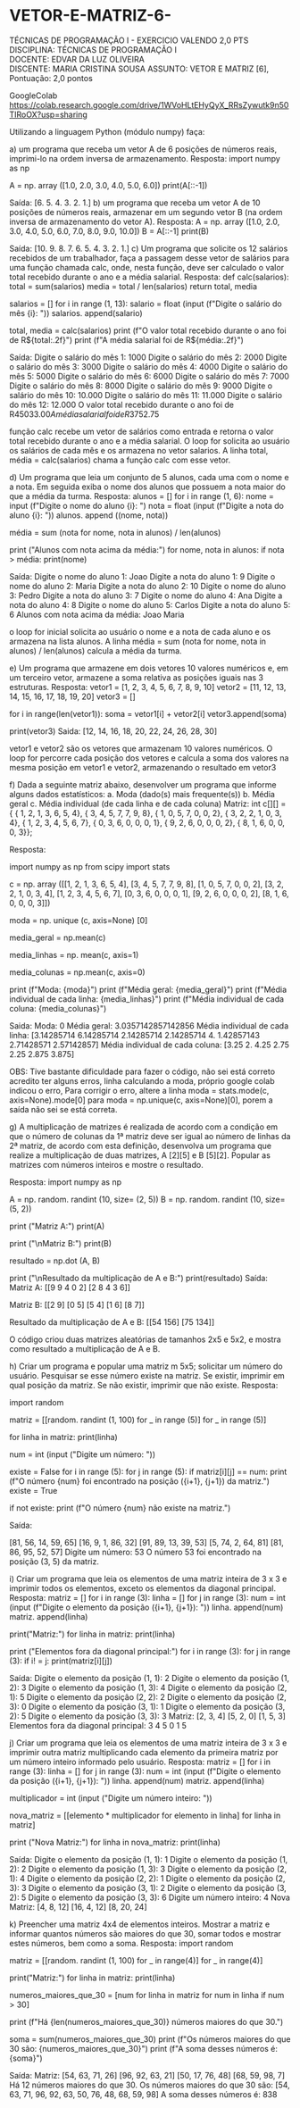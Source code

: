 # VETOR-E-MATRIZ-6-
TÉCNICAS DE PROGRAMAÇÃO I  - EXERCICIO VALENDO 2,0 PTS
DISCIPLINA: TÉCNICAS DE PROGRAMAÇÃO I  
DOCENTE: EDVAR DA LUZ OLIVEIRA  
DISCENTE: MARIA CRISTINA SOUSA 
ASSUNTO: VETOR E MATRIZ [6], Pontuação: 2,0 pontos

GoogleColab https://colab.research.google.com/drive/1WVoHLtEHyQyX_RRsZywutk9n50TIRoOX?usp=sharing

Utilizando a linguagem Python (módulo numpy) faça:

a)	um programa que receba um vetor A de 6 posições de números reais, imprimi-lo na ordem inversa de armazenamento.
Resposta: 
import numpy as np

A = np. array ([1.0, 2.0, 3.0, 4.0, 5.0, 6.0])
print(A[::-1])

Saída: 
[6. 5. 4. 3. 2. 1.]
b)	um programa que receba um vetor A de 10 posições de números reais, armazenar em um segundo vetor B (na ordem inversa de armazenamento do vetor A).
Resposta: 
A = np. array ([1.0, 2.0, 3.0, 4.0, 5.0, 6.0, 7.0, 8.0, 9.0, 10.0])
B = A[::-1]
print(B)

Saída: 
[10.  9.  8.  7.  6.  5.  4.  3.  2.  1.]
c)	Um programa que solicite os 12 salários recebidos de um trabalhador, faça a passagem desse vetor de salários para uma função chamada calc, onde, nesta função, deve ser calculado o valor total recebido durante o ano e a média salarial.
Resposta: 
def calc(salarios):
    total = sum(salarios)
    media = total / len(salarios)
    return total, media

salarios = []
for i in range (1, 13):
    salario = float (input (f"Digite o salário do mês {i}: "))
    salarios. append(salario)

total, media = calc(salarios)
print (f"O valor total recebido durante o ano foi de R${total:.2f}")
print (f"A média salarial foi de R${média:.2f}")

Saída:
Digite o salário do mês 1: 1000
Digite o salário do mês 2: 2000
Digite o salário do mês 3: 3000
Digite o salário do mês 4: 4000
Digite o salário do mês 5: 5000
Digite o salário do mês 6: 6000
Digite o salário do mês 7: 7000
Digite o salário do mês 8: 8000
Digite o salário do mês 9: 9000
Digite o salário do mês 10: 10.000
Digite o salário do mês 11: 11.000
Digite o salário do mês 12: 12.000
O valor total recebido durante o ano foi de R$45033.00
A média salarial foi de R$3752.75

função calc recebe um vetor de salários como entrada e retorna o valor total recebido durante o ano e a média salarial. O loop for solicita ao usuário os salários de cada mês e os armazena no vetor salarios. A linha total, média = calc(salarios) chama a função calc com esse vetor. 


d)	Um programa que leia um conjunto de 5 alunos, cada uma com o nome e a nota. Em seguida exiba o nome dos alunos que possuem a nota maior do que a média da turma.
Resposta: 
alunos = []
for i in range (1, 6):
    nome = input (f"Digite o nome do aluno {i}: ")
    nota = float (input (f"Digite a nota do aluno {i}: "))
    alunos. append ((nome, nota))

média = sum (nota for nome, nota in alunos) / len(alunos)

print ("Alunos com nota acima da média:")
for nome, nota in alunos:
    if nota > média:
        print(nome)

Saída: 
Digite o nome do aluno 1: Joao
Digite a nota do aluno 1: 9
Digite o nome do aluno 2: Maria
Digite a nota do aluno 2: 10
Digite o nome do aluno 3: Pedro
Digite a nota do aluno 3: 7
Digite o nome do aluno 4: Ana
Digite a nota do aluno 4: 8
Digite o nome do aluno 5: Carlos
Digite a nota do aluno 5: 6
Alunos com nota acima da média:
Joao
Maria

o loop for inicial solicita ao usuário o nome e a nota de cada aluno e os armazena na lista alunos. A linha média = sum (nota for nome, nota in alunos) / len(alunos) calcula a média da turma. 

e)	Um programa que armazene em dois vetores 10 valores numéricos e, em um terceiro vetor, armazene a soma relativa as posições iguais nas 3 estruturas.
Resposta: 
vetor1 = [1, 2, 3, 4, 5, 6, 7, 8, 9, 10]
vetor2 = [11, 12, 13, 14, 15, 16, 17, 18, 19, 20]
vetor3 = []

for i in range(len(vetor1)):
    soma = vetor1[i] + vetor2[i]
    vetor3.append(soma)

print(vetor3)
Saida:
[12, 14, 16, 18, 20, 22, 24, 26, 28, 30]

vetor1 e vetor2 são os vetores que armazenam 10 valores numéricos. O loop for percorre cada posição dos vetores e calcula a soma dos valores na mesma posição em vetor1 e vetor2, armazenando o resultado em vetor3

f)	Dada a seguinte matriz abaixo, desenvolver um programa que informe alguns dados estatísticos:
a.	Moda (dado(s) mais frequente(s))
b.	Média geral
c.	Média individual (de cada linha e de cada coluna)
Matriz:
int c[][] = { { 1, 2, 1, 3, 6, 5, 4}, 
                      { 3, 4, 5, 7, 7, 9, 8},
                      { 1, 0, 5, 7, 0, 0, 2},
                      { 3, 2, 2, 1, 0, 3, 4},
                      { 1, 2, 3, 4, 5, 6, 7},
                      { 0, 3, 6, 0, 0, 0, 1},
                      { 9, 2, 6, 0, 0, 0, 2},
                      { 8, 1, 6, 0, 0, 0, 3}};

Resposta: 

import numpy as np
from scipy import stats

c = np. array ([[1, 2, 1, 3, 6, 5, 4], 
              [3, 4, 5, 7, 7, 9, 8],
              [1, 0, 5, 7, 0, 0, 2],
              [3, 2, 2, 1, 0, 3, 4],
              [1, 2, 3, 4, 5, 6, 7],
              [0, 3, 6, 0, 0, 0, 1],
              [9, 2, 6, 0, 0, 0, 2],
              [8, 1, 6, 0, 0, 0, 3]])

moda = np. unique (c, axis=None) [0]

media_geral = np.mean(c)

media_linhas = np. mean(c, axis=1)

media_colunas = np.mean(c, axis=0)

print (f"Moda: {moda}")
print (f"Média geral: {media_geral}")
print (f"Média individual de cada linha: {media_linhas}")
print (f"Média individual de cada coluna: {media_colunas}")

Saida:
Moda: 0
Média geral: 3.0357142857142856
Média individual de cada linha: [3.14285714 6.14285714 2.14285714 2.14285714 4.         1.42857143
 2.71428571 2.57142857]
Média individual de cada coluna: [3.25 2.    4.25 2.75 2.25 2.875 3.875]

OBS: Tive bastante dificuldade para fazer o código, não sei está correto acredito ter alguns erros, linha calculando a moda, próprio google colab indicou o erro, Para corrigir o erro, altere a linha moda = stats.mode(c, axis=None).mode[0] para moda = np.unique(c, axis=None)[0], porem a saída não sei se está correta.

g)	A multiplicação de matrizes é realizada de acordo com a condição em que o número de colunas da 1ª matriz deve ser igual ao número de linhas da 2ª matriz, de acordo com esta definição, desenvolva um programa que realize a multiplicação de duas matrizes, A [2][5] e B [5][2]. Popular as matrizes com números inteiros e mostre o resultado.

 Resposta: 
import numpy as np

A = np. random. randint (10, size= (2, 5))
B = np. random. randint (10, size= (5, 2))

print ("Matriz A:")
print(A)

print ("\nMatriz B:")
print(B)

resultado = np.dot (A, B)

print ("\nResultado da multiplicação de A e B:")
print(resultado)
Saída: 
Matriz A:
[[9 9 4 0 2]
 [2 8 4 3 6]]

Matriz B:
[[2 9]
 [0 5]
 [5 4]
 [1 6]
 [8 7]]

Resultado da multiplicação de A e B:
[[54 156]
 [75 134]]

O código criou duas matrizes aleatórias de tamanhos 2x5 e 5x2, e mostra como resultado a multiplicação de A e B. 


h)	Criar um programa e popular uma matriz m 5x5; solicitar um número do usuário. Pesquisar se esse número existe na matriz. Se existir, imprimir em qual posição da matriz. Se não existir, imprimir que não existe.
Resposta:

import random

matriz = [[random. randint (1, 100) for _ in range (5)] for _ in range (5)]

for linha in matriz:
    print(linha)

num = int (input ("Digite um número: "))

existe = False
for i in range (5):
    for j in range (5):
        if matriz[i][j] == num:
            print (f"O número {num} foi encontrado na posição ({i+1}, {j+1}) da matriz.")
            existe = True

if not existe:
    print (f"O número {num} não existe na matriz.")

Saída: 

[81, 56, 14, 59, 65]
[16, 9, 1, 86, 32]
[91, 89, 13, 39, 53]
[5, 74, 2, 64, 81]
[81, 86, 95, 52, 57]
Digite um número: 53
O número 53 foi encontrado na posição (3, 5) da matriz.

i)	Criar um programa que leia os elementos de uma matriz inteira de 3 x 3 e imprimir todos os elementos, exceto os elementos da diagonal principal.
Resposta: 
matriz = []
for i in range (3):
    linha = []
    for j in range (3):
        num = int (input (f"Digite o elemento da posição ({i+1}, {j+1}): "))
        linha. append(num)
    matriz. append(linha)

print("Matriz:")
for linha in matriz:
    print(linha)

print ("Elementos fora da diagonal principal:")
for i in range (3):
    for j in range (3):
        if i! = j:
            print(matriz[i][j])

Saída: 
Digite o elemento da posição (1, 1): 2
Digite o elemento da posição (1, 2): 3
Digite o elemento da posição (1, 3): 4
Digite o elemento da posição (2, 1): 5
Digite o elemento da posição (2, 2): 2
Digite o elemento da posição (2, 3): 0
Digite o elemento da posição (3, 1): 1
Digite o elemento da posição (3, 2): 5
Digite o elemento da posição (3, 3): 3
Matriz:
[2, 3, 4]
[5, 2, 0]
[1, 5, 3]
Elementos fora da diagonal principal:
3
4
5
0
1
5

j)	Criar um programa que leia os elementos de uma matriz inteira de 3 x 3 e imprimir outra matriz multiplicando cada elemento da primeira matriz por um número inteiro informado pelo usuário.
Resposta: 
matriz = []
for i in range (3):
    linha = []
    for j in range (3):
        num = int (input (f"Digite o elemento da posição ({i+1}, {j+1}): "))
        linha. append(num)
    matriz. append(linha)

multiplicador = int (input ("Digite um número inteiro: "))

nova_matriz = [[elemento * multiplicador for elemento in linha] for linha in matriz]

print ("Nova Matriz:")
for linha in nova_matriz:
    print(linha)


Saída: 
Digite o elemento da posição (1, 1): 1
Digite o elemento da posição (1, 2): 2
Digite o elemento da posição (1, 3): 3
Digite o elemento da posição (2, 1): 4
Digite o elemento da posição (2, 2): 1
Digite o elemento da posição (2, 3): 3
Digite o elemento da posição (3, 1): 2
Digite o elemento da posição (3, 2): 5
Digite o elemento da posição (3, 3): 6
Digite um número inteiro: 4
Nova Matriz:
[4, 8, 12]
[16, 4, 12]
[8, 20, 24]


k)	Preencher uma matriz 4x4 de elementos inteiros. Mostrar a matriz e informar quantos números são maiores do que 30, somar todos e mostrar estes números, bem como a soma. 
Resposta: 
import random

matriz = [[random. randint (1, 100) for _ in range(4)] for _ in range(4)]

print("Matriz:")
for linha in matriz:
    print(linha)

numeros_maiores_que_30 = [num for linha in matriz for num in linha if num > 30]

print (f"Há {len(numeros_maiores_que_30)} números maiores do que 30.")

soma = sum(numeros_maiores_que_30)
print (f"Os números maiores do que 30 são: {numeros_maiores_que_30}")
print (f"A soma desses números é: {soma}")


Saída:
Matriz:
[54, 63, 71, 26]
[96, 92, 63, 21]
[50, 17, 76, 48]
[68, 59, 98, 7]
Há 12 números maiores do que 30.
Os números maiores do que 30 são: [54, 63, 71, 96, 92, 63, 50, 76, 48, 68, 59, 98]
A soma desses números é: 838

